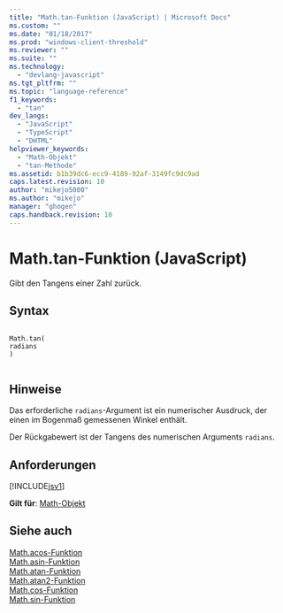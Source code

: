 ```yaml
---
title: "Math.tan-Funktion (JavaScript) | Microsoft Docs"
ms.custom: ""
ms.date: "01/18/2017"
ms.prod: "windows-client-threshold"
ms.reviewer: ""
ms.suite: ""
ms.technology: 
  - "devlang-javascript"
ms.tgt_pltfrm: ""
ms.topic: "language-reference"
f1_keywords: 
  - "tan"
dev_langs: 
  - "JavaScript"
  - "TypeScript"
  - "DHTML"
helpviewer_keywords: 
  - "Math-Objekt"
  - "tan-Methode"
ms.assetid: b1b39dc6-ecc9-4189-92af-3149fc9dc9ad
caps.latest.revision: 10
author: "mikejo5000"
ms.author: "mikejo"
manager: "ghogen"
caps.handback.revision: 10
---
```

# Math.tan-Funktion (JavaScript)
Gibt den Tangens einer Zahl zurück.  
  
## Syntax  
  
```  
  
Math.tan(  
radians  
)  
  
```  
  
## Hinweise  
 Das erforderliche `radians`\-Argument ist ein numerischer Ausdruck, der einen im Bogenmaß gemessenen Winkel enthält.  
  
 Der Rückgabewert ist der Tangens des numerischen Arguments `radians`.  
  
## Anforderungen  
 [!INCLUDE[jsv1](../../includes/jsv1-md.md)]  
  
 **Gilt für**: [Math\-Objekt](../../javascript/reference/math-object-javascript.md)  
  
## Siehe auch  
 [Math.acos\-Funktion](../../javascript/reference/math-acos-function-javascript.md)   
 [Math.asin\-Funktion](../../javascript/reference/math-asin-function-javascript.md)   
 [Math.atan\-Funktion](../../javascript/reference/math-atan-function-javascript.md)   
 [Math.atan2\-Funktion](../../javascript/reference/math-atan2-function-javascript.md)   
 [Math.cos\-Funktion](../../javascript/reference/math-cos-function-javascript.md)   
 [Math.sin\-Funktion](../../javascript/reference/math-sin-function-javascript.md)